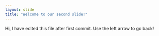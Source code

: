 ```yaml
---
layout: slide
title: "Welcome to our second slide!"
---
```

Hi, I have edited this file after first commit.
Use the left arrow to go back!
